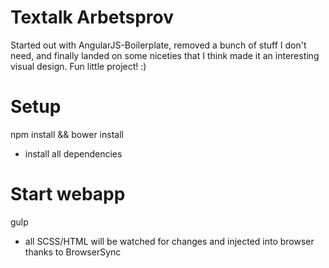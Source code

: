 # Textalk Arbetsprov
Started out with AngularJS-Boilerplate, removed a bunch of stuff I don't need, and finally landed on some niceties that I think made it an interesting visual design. Fun little project! :)

# Setup
npm install && bower install
- install all dependencies

# Start webapp
gulp
- all SCSS/HTML will be watched for changes and injected into browser thanks to BrowserSync

